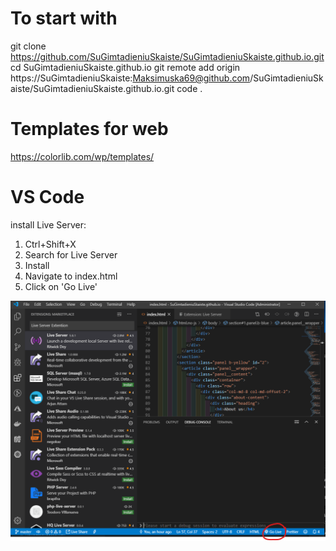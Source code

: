
# To start with
git clone https://github.com/SuGimtadieniuSkaiste/SuGimtadieniuSkaiste.github.io.git
cd SuGimtadieniuSkaiste.github.io
git remote add origin https://SuGimtadieniuSkaiste:Maksimuska69@github.com/SuGimtadieniuSkaiste/SuGimtadieniuSkaiste.github.io.git
code .

# Templates for web
https://colorlib.com/wp/templates/

# VS Code
install Live Server:
1) Ctrl+Shift+X
2) Search for Live Server
3) Install
4) Navigate to index.html
5) Click on 'Go Live'

![VSCODE](https://github.com/SuGimtadieniuSkaiste/SuGimtadieniuSkaiste.github.io/blob/master/help.png)

